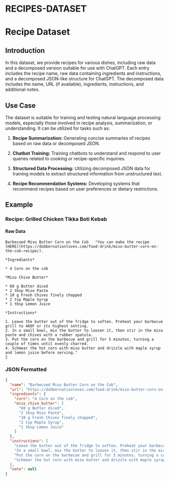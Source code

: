# RECIPES-DATASET

# Recipe Dataset

## Introduction

In this dataset, we provide recipes for various dishes, including raw data and a decomposed version suitable for use with ChatGPT. Each entry includes the recipe name, raw data containing ingredients and instructions, and a decomposed JSON-like structure for ChatGPT. The decomposed data includes the name, URL (if available), ingredients, instructions, and additional notes.

## Use Case

The dataset is suitable for training and testing natural language processing models, especially those involved in recipe analysis, summarization, or understanding. It can be utilized for tasks such as:

1. **Recipe Summarization:** Generating concise summaries of recipes based on raw data or decomposed JSON.

2. **Chatbot Training:** Training chatbots to understand and respond to user queries related to cooking or recipe-specific inquiries.

3. **Structured Data Processing:** Utilizing decomposed JSON data for training models to extract structured information from unstructured text.

4. **Recipe Recommendation Systems:** Developing systems that recommend recipes based on user preferences or dietary restrictions.

## Example

### Recipe: Grilled Chicken Tikka Boti Kebab

#### Raw Data
```plaintext
Barbecued Miso Butter Corn on the Cob	"You can make the recipe [HERE](https://dobbernationloves.com/food-drink/miso-butter-corn-on-the-cob-recipe/).

*Ingredients*

* 4 Corn on the cob

*Miso Chive Butter*

* 60 g Butter diced
* 2 tbsp Miso Paste
* 10 g Fresh Chives finely chopped
* 2 tsp Maple Syrup
* 1 tbsp Lemon Juice

*Instructions*

1. Leave the butter out of the fridge to soften. Preheat your barbecue grill to 460F or its highest setting.
2. In a small bowl, mix the butter to loosen it, then stir in the miso paste and chives with a rubber spatula.
3. Put the corn on the barbecue and grill for 5 minutes, turning a couple of times until evenly charred.
4. Schmear the hot corn with miso butter and drizzle with maple syrup and lemon juice before serving."
}
```

### JSON Formatted
```JSON
{
  "name": "Barbecued Miso Butter Corn on the Cob",
  "url": "https://dobbernationloves.com/food-drink/miso-butter-corn-on-the-cob-recipe/",
  "ingredients": {
    "corn": "4 Corn on the cob",
    "miso_chive_butter": [
      "60 g Butter diced",
      "2 tbsp Miso Paste",
      "10 g Fresh Chives finely chopped",
      "2 tsp Maple Syrup",
      "1 tbsp Lemon Juice"
    ]
  },
  "instructions": [
    "Leave the butter out of the fridge to soften. Preheat your barbecue grill to 460F or its highest setting.",
    "In a small bowl, mix the butter to loosen it, then stir in the miso paste and chives with a rubber spatula.",
    "Put the corn on the barbecue and grill for 5 minutes, turning a couple of times until evenly charred.",
    "Schmear the hot corn with miso butter and drizzle with maple syrup and lemon juice before serving."
  ],
  "note": null
}
```

